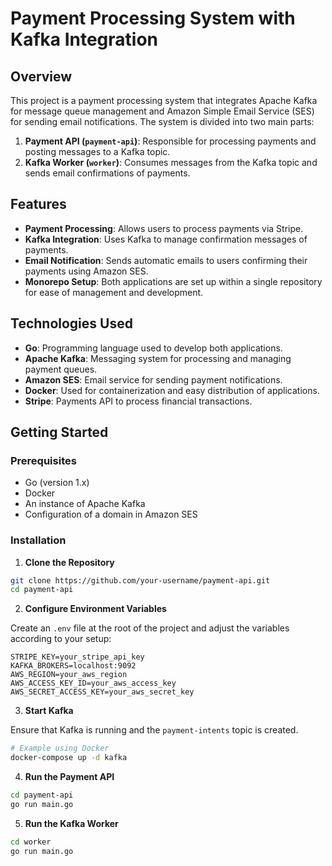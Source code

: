 # Payment Processing System with Kafka Integration

## Overview

This project is a payment processing system that integrates Apache Kafka for message queue management and Amazon Simple Email Service (SES) for sending email notifications. The system is divided into two main parts:

1. **Payment API (`payment-api`)**: Responsible for processing payments and posting messages to a Kafka topic.
2. **Kafka Worker (`worker`)**: Consumes messages from the Kafka topic and sends email confirmations of payments.

## Features

- **Payment Processing**: Allows users to process payments via Stripe.
- **Kafka Integration**: Uses Kafka to manage confirmation messages of payments.
- **Email Notification**: Sends automatic emails to users confirming their payments using Amazon SES.
- **Monorepo Setup**: Both applications are set up within a single repository for ease of management and development.

## Technologies Used

- **Go**: Programming language used to develop both applications.
- **Apache Kafka**: Messaging system for processing and managing payment queues.
- **Amazon SES**: Email service for sending payment notifications.
- **Docker**: Used for containerization and easy distribution of applications.
- **Stripe**: Payments API to process financial transactions.

## Getting Started

### Prerequisites

- Go (version 1.x)
- Docker
- An instance of Apache Kafka
- Configuration of a domain in Amazon SES

### Installation

1. **Clone the Repository**

```bash
git clone https://github.com/your-username/payment-api.git
cd payment-api
```

2. **Configure Environment Variables**

Create an `.env` file at the root of the project and adjust the variables according to your setup:

```plaintext
STRIPE_KEY=your_stripe_api_key
KAFKA_BROKERS=localhost:9092
AWS_REGION=your_aws_region
AWS_ACCESS_KEY_ID=your_aws_access_key
AWS_SECRET_ACCESS_KEY=your_aws_secret_key
```

3. **Start Kafka**

Ensure that Kafka is running and the `payment-intents` topic is created.

```bash
# Example using Docker
docker-compose up -d kafka
```

4. **Run the Payment API**

```bash
cd payment-api
go run main.go
```

5. **Run the Kafka Worker**

```bash
cd worker
go run main.go
```
